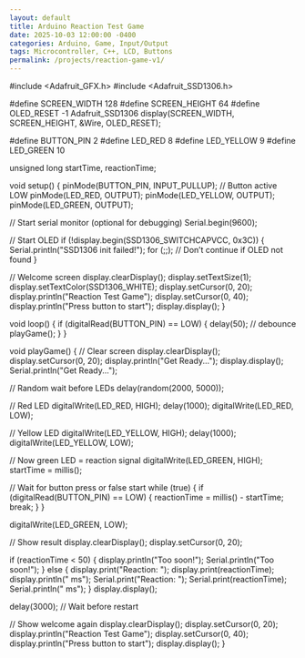 ```yaml
---
layout: default
title: Arduino Reaction Test Game
date: 2025-10-03 12:00:00 -0400
categories: Arduino, Game, Input/Output
tags: Microcontroller, C++, LCD, Buttons
permalink: /projects/reaction-game-v1/
---
```


#include <Adafruit_GFX.h>
#include <Adafruit_SSD1306.h>

#define SCREEN_WIDTH 128
#define SCREEN_HEIGHT 64
#define OLED_RESET    -1
Adafruit_SSD1306 display(SCREEN_WIDTH, SCREEN_HEIGHT, &Wire, OLED_RESET);

#define BUTTON_PIN 2
#define LED_RED 8
#define LED_YELLOW 9
#define LED_GREEN 10

unsigned long startTime, reactionTime;

void setup() {
  pinMode(BUTTON_PIN, INPUT_PULLUP); // Button active LOW
  pinMode(LED_RED, OUTPUT);
  pinMode(LED_YELLOW, OUTPUT);
  pinMode(LED_GREEN, OUTPUT);

  // Start serial monitor (optional for debugging)
  Serial.begin(9600);

  // Start OLED
  if (!display.begin(SSD1306_SWITCHCAPVCC, 0x3C)) {
    Serial.println("SSD1306 init failed!");
    for (;;); // Don’t continue if OLED not found
  }

  // Welcome screen
  display.clearDisplay();
  display.setTextSize(1);
  display.setTextColor(SSD1306_WHITE);
  display.setCursor(0, 20);
  display.println("Reaction Test Game");
  display.setCursor(0, 40);
  display.println("Press button to start");
  display.display();
}

void loop() {
  if (digitalRead(BUTTON_PIN) == LOW) {
    delay(50); // debounce
    playGame();
  }
}

void playGame() {
  // Clear screen
  display.clearDisplay();
  display.setCursor(0, 20);
  display.println("Get Ready...");
  display.display();
  Serial.println("Get Ready...");

  // Random wait before LEDs
  delay(random(2000, 5000));

  // Red LED
  digitalWrite(LED_RED, HIGH);
  delay(1000);
  digitalWrite(LED_RED, LOW);

  // Yellow LED
  digitalWrite(LED_YELLOW, HIGH);
  delay(1000);
  digitalWrite(LED_YELLOW, LOW);

  // Now green LED = reaction signal
  digitalWrite(LED_GREEN, HIGH);
  startTime = millis();

  // Wait for button press or false start
  while (true) {
    if (digitalRead(BUTTON_PIN) == LOW) {
      reactionTime = millis() - startTime;
      break;
    }
  }

  digitalWrite(LED_GREEN, LOW);

  // Show result
  display.clearDisplay();
  display.setCursor(0, 20);

  if (reactionTime < 50) {
    display.println("Too soon!");
    Serial.println("Too soon!");
  } else {
    display.print("Reaction: ");
    display.print(reactionTime);
    display.println(" ms");
    Serial.print("Reaction: ");
    Serial.print(reactionTime);
    Serial.println(" ms");
  }
  display.display();

  delay(3000); // Wait before restart

  // Show welcome again
  display.clearDisplay();
  display.setCursor(0, 20);
  display.println("Reaction Test Game");
  display.setCursor(0, 40);
  display.println("Press button to start");
  display.display();
}
